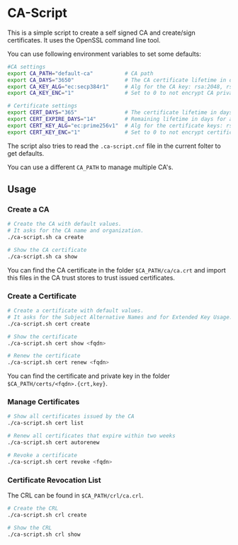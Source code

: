 # CA-Script

This is a simple script to create a self signed CA and create/sign certificates. It uses the OpenSSL command line tool.

You can use following environment variables to set some defaults:

```sh
#CA settings
export CA_PATH="default-ca"          # CA path
export CA_DAYS="3650"                # The CA certificate lifetime in days
export CA_KEY_ALG="ec:secp384r1"     # Alg for the CA key: rsa:2048, rsa:4096, ec:prime256v1, ec:secp384r1
export CA_KEY_ENC="1"                # Set to 0 to not encrypt CA private keys

# Certificate settings
export CERT_DAYS="365"               # The certificate lifetime in days
export CERT_EXPIRE_DAYS="14"         # Remaining lifetime in days for autorenew
export CERT_KEY_ALG="ec:prime256v1"  # Alg for the certificate keys: rsa:2048, rsa:4096, ec:prime256v1, ec:secp384r1
export CERT_KEY_ENC="1"              # Set to 0 to not encrypt certificate private keys
```

The script also tries to read the `.ca-script.cnf` file in the current folter to get defaults.

You can use a different `CA_PATH` to manage multiple CA's.

## Usage

### Create a CA

```sh
# Create the CA with default values.
# It asks for the CA name and organization.
./ca-script.sh ca create

# Show the CA certificate
./ca-script.sh ca show
```

You can find the CA certificate in the folder `$CA_PATH/ca/ca.crt` and import this files in the CA trust stores to trust issued certificates.

### Create a Certificate

```sh
# Create a certificate with default values.
# It asks for the Subject Alternative Names and for Extended Key Usage.
./ca-script.sh cert create

# Show the certificate
./ca-script.sh cert show <fqdn>

# Renew the certificate
./ca-script.sh cert renew <fqdn>
```

You can find the certificate and private key in the folder `$CA_PATH/certs/<fqdn>.{crt,key}`.

### Manage Certificates

```sh
# Show all certificates issued by the CA
./ca-script.sh cert list

# Renew all certificates that expire within two weeks
./ca-script.sh cert autorenew

# Revoke a certificate
./ca-script.sh cert revoke <fqdn>
```

### Certificate Revocation List

The CRL can be found in `$CA_PATH/crl/ca.crl`.

```sh
# Create the CRL
./ca-script.sh crl create

# Show the CRL
./ca-script.sh crl show
```
